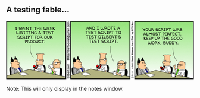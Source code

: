 ## A testing fable...

![Dilbert TDD](./images/dilbert_tdd.gif "Dilbert TDD")

Note:
This will only display in the notes window.
